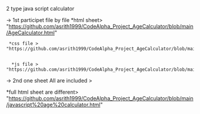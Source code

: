 2 type java script calculator 

-> 1st participet file by file 
    *html sheet> "https://github.com/asrith1999/CodeAlpha_Project_AgeCalculator/blob/main/AgeCalculator.html"
    
     *css file > "https://github.com/asrith1999/CodeAlpha_Project_AgeCalculator/blob/main/AgeCalculatorcss.css"

   
      *js file > "https://github.com/asrith1999/CodeAlpha_Project_AgeCalculator/blob/main/AGE.js"

-> 2nd one sheet All are included > 

   *full html sheet are different>  "https://github.com/asrith1999/CodeAlpha_Project_AgeCalculator/blob/main/javascript%20age%20calculator.html"
